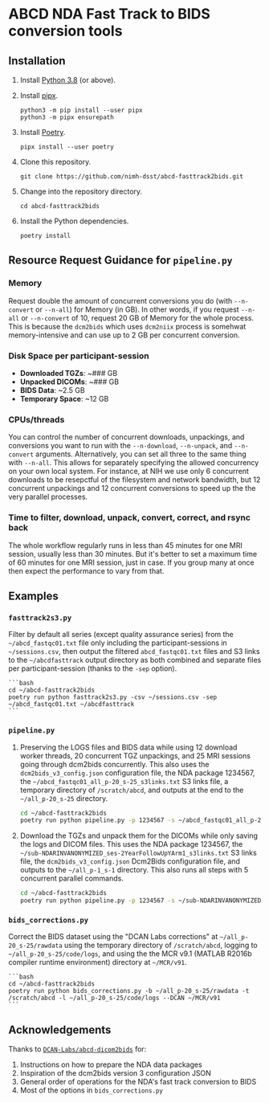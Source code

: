 # ABCD NDA Fast Track to BIDS conversion tools

## Installation

1. Install [Python 3.8](https://www.python.org/downloads/) (or above).
1. Install [pipx](https://pipxproject.github.io/pipx/).

    ```shell
    python3 -m pip install --user pipx
    python3 -m pipx ensurepath
    ```

1. Install [Poetry](https://python-poetry.org/docs/).

    ```shell
    pipx install --user poetry
    ```

1. Clone this repository.

    ```shell
    git clone https://github.com/nimh-dsst/abcd-fasttrack2bids.git
    ```

1. Change into the repository directory.

    ```shell
    cd abcd-fasttrack2bids
    ```

1. Install the Python dependencies.

    ```shell
    poetry install
    ```

## Resource Request Guidance for `pipeline.py`

### Memory

Request double the amount of concurrent conversions you do (with `--n-convert` or `--n-all`) for Memory (in GB). In other words, if you request `--n-all` or `--n-convert` of 10, request 20 GB of Memory for the whole process. This is because the `dcm2bids` which uses `dcm2niix` process is somehwat memory-intensive and can use up to 2 GB per concurrent conversion.

### Disk Space per participant-session

- **Downloaded TGZs**: ~### GB
- **Unpacked DICOMs**: ~### GB
- **BIDS Data**: ~2.5 GB
- **Temporary Space**: ~12 GB

### CPUs/threads

You can control the number of concurrent downloads, unpackings, and conversions you want to run with the `--n-download`, `--n-unpack`, and `--n-convert` arguments. Alternatively, you can set all three to the same thing with `--n-all`. This allows for separately specifying the allowed concurrency on your own local system. For instance, at NIH we use only 6 concurrent downloads to be resepctful of the filesystem and network bandwidth, but 12 concurrent unpackings and 12 concurrent conversions to speed up the the very parallel processes.

### Time to filter, download, unpack, convert, correct, and rsync back

The whole workflow regularly runs in less than 45 minutes for one MRI session, usually less than 30 minutes. But it's better to set a maximum time of 60 minutes for one MRI session, just in case. If you group many at once then expect the performance to vary from that.

## Examples

### `fasttrack2s3.py`

Filter by default all series (except quality assurance series) from the `~/abcd_fastqc01.txt` file only including the participant-sessions in `~/sessions.csv`, then output the filtered `abcd_fastqc01.txt` files and S3 links to the `~/abcdfasttrack` output directory as both combined and separate files per participant-session (thanks to the `-sep` option).

    ```bash
    cd ~/abcd-fasttrack2bids
    poetry run python fasttrack2s3.py -csv ~/sessions.csv -sep ~/abcd_fastqc01.txt ~/abcdfasttrack
    ```

### `pipeline.py`

1. Preserving the LOGS files and BIDS data while using 12 download worker threads, 20 concurrent TGZ unpackings, and 25 MRI sessions going through dcm2bids concurrently. This also uses the `dcm2bids_v3_config.json` configuration file, the NDA package 1234567, the `~/abcd_fastqc01_all_p-20_s-25_s3links.txt` S3 links file, a temporary directory of `/scratch/abcd`, and outputs at the end to the `~/all_p-20_s-25` directory.

    ```bash
    cd ~/abcd-fasttrack2bids
    poetry run python pipeline.py -p 1234567 -s ~/abcd_fastqc01_all_p-20_s-25_s3links.txt -c dcm2bids_v3_config.json -t /scratch/abcd -o ~/all_p-20_s-25 -z LOGS BIDS --n-download 12 --n-unpack 20 --n-convert 25
    ```

1. Download the TGZs and unpack them for the DICOMs while only saving the logs and DICOM files. This uses the NDA package 1234567, the `~/sub-NDARINVANONYMIZED_ses-2YearFollowUpYArm1_s3links.txt` S3 links file, the `dcm2bids_v3_config.json` Dcm2Bids configuration file, and outputs to the `~/all_p-1_s-1` directory. This also runs all steps with 5 concurrent parallel commands.

    ```bash
    cd ~/abcd-fasttrack2bids
    poetry run python pipeline.py -p 1234567 -s ~/sub-NDARINVANONYMIZED_ses-2YearFollowUpYArm1_s3links.txt -c dcm2bids_v3_config.json -o ~/all_p-1_s-1 -z LOGS DICOM --n-all 5
    ```

### `bids_corrections.py`

Correct the BIDS dataset using the "DCAN Labs corrections" at `~/all_p-20_s-25/rawdata` using the temporary directory of `/scratch/abcd`, logging to `~/all_p-20_s-25/code/logs`, and using the the MCR v9.1 (MATLAB R2016b compiler runtime environment) directory at `~/MCR/v91`.

    ```bash
    cd ~/abcd-fasttrack2bids
    poetry run python bids_corrections.py -b ~/all_p-20_s-25/rawdata -t /scratch/abcd -l ~/all_p-20_s-25/code/logs --DCAN ~/MCR/v91
    ```

## Acknowledgements

Thanks to [`DCAN-Labs/abcd-dicom2bids`](https://github.com/DCAN-Labs/abcd-dicom2bids) for:

1. Instructions on how to prepare the NDA data packages
1. Inspiration of the dcm2bids version 3 configuration JSON
1. General order of operations for the NDA's fast track conversion to BIDS
1. Most of the options in `bids_corrections.py`
